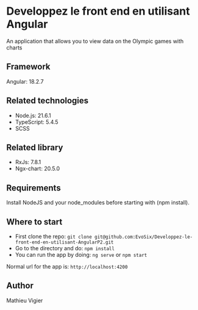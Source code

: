 # Developpez le front end en utilisant Angular

An application that allows you to view data on the Olympic games with charts

## Framework

Angular: 18.2.7

## Related technologies

- Node.js: 21.6.1
- TypeScript: 5.4.5
- SCSS

## Related library

- RxJs: 7.8.1
- Ngx-chart: 20.5.0

## Requirements
 Install NodeJS and your node_modules before starting with (npm install).

## Where to start

- First clone the repo: `git clone git@github.com:EvoSix/Developpez-le-front-end-en-utilisant-AngularP2.git`
- Go to the directory and do:  `npm install`
- You can run the app by doing: `ng serve` or `npm start`

Normal url for the app is:  `http://localhost:4200`

## Author
Mathieu Vigier
